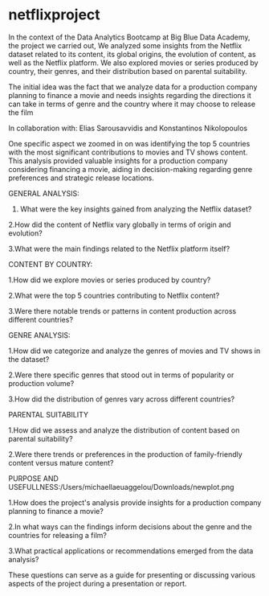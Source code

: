 # netflixproject

In the context of the Data Analytics Bootcamp at Big Blue Data Academy, the project we carried out, We analyzed some insights from the Netflix dataset related to its content, its global origins, the evolution of content, as well as the Netflix platform. We also explored movies or series produced by country, their genres, and their distribution based on parental suitability.

The initial idea was the fact that we analyze data for a production company planning to finance a movie and needs insights regarding the directions it can take in terms of genre and the country where it may choose to release the film

In collaboration with: Elias Sarousavvidis and Konstantinos Nikolopoulos

One specific aspect we zoomed in on was identifying the top 5 countries with the most significant contributions to movies and TV shows content. This analysis provided valuable insights for a production company considering financing a movie, aiding in decision-making regarding genre preferences and strategic release locations.

GENERAL ANALYSIS:


1. What were the key insights gained from analyzing the Netflix dataset?

2.How did the content of Netflix vary globally in terms of origin and evolution?

3.What were the main findings related to the Netflix platform itself?


CONTENT BY COUNTRY:


1.How did we explore movies or series produced by country?

2.What were the top 5 countries contributing to Netflix content?

3.Were there notable trends or patterns in content production across different countries?


GENRE ANALYSIS:


1.How did we categorize and analyze the genres of movies and TV shows in the dataset?

2.Were there specific genres that stood out in terms of popularity or production volume?

3.How did the distribution of genres vary across different countries?


PARENTAL SUITABILITY


1.How did we assess and analyze the distribution of content based on parental suitability?

2.Were there trends or preferences in the production of family-friendly content versus mature content?


PURPOSE AND USEFULLNESS:/Users/michaellaeuaggelou/Downloads/newplot.png


1.How does the project's analysis provide insights for a production company planning to finance a movie?

2.In what ways can the findings inform decisions about the genre and the countries for releasing a film?

3.What practical applications or recommendations emerged from the data analysis?


These questions can serve as a guide for presenting or discussing various aspects of the project during a presentation or report.


